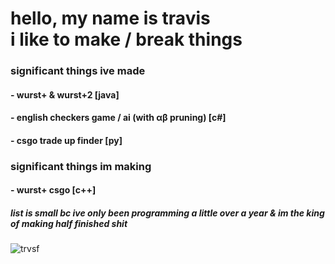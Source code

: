 <h1>
hello, my name is travis <br>
i like to make / break things
</h1>

<h3>significant things ive made</h3>
<h4> - wurst+ & wurst+2 [java]</h4>
<h4> - english checkers game / ai (with αβ pruning) [c#]</h4>
<h4> - csgo trade up finder [py]</h4>

<h3>significant things im making</h3>
<h4> - wurst+ csgo [c++]</h4>

<h5> list is small bc ive only been programming a little over a year & im the king of making half finished shit </h5>

<p> <img src="https://komarev.com/ghpvc/?username=trvsf&color=8E64D0" alt="trvsf" /> </p>
